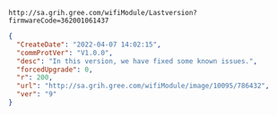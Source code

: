 `http://sa.grih.gree.com/wifiModule/Lastversion?firmwareCode=362001061437`

```json
{
  "CreateDate": "2022-04-07 14:02:15",
  "commProtVer": "V1.0.0",
  "desc": "In this version, we have fixed some known issues.",
  "forcedUpgrade": 0,
  "r": 200,
  "url": "http://sa.grih.gree.com/wifiModule/image/10095/786432",
  "ver": "9"
}
```